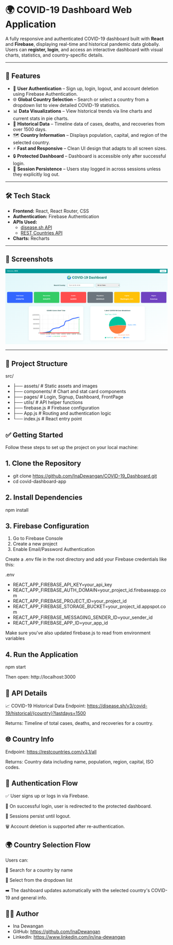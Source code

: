 # 🌍 COVID-19 Dashboard Web Application

A fully responsive and authenticated COVID-19 dashboard built with **React** and **Firebase**, displaying real-time and historical pandemic data globally. Users can **register, login**, and access an interactive dashboard with visual charts, statistics, and country-specific details.

---

## 🚀 Features

- 🔐 **User Authentication** – Sign up, login, logout, and account deletion using Firebase Authentication.
- 🌐 **Global Country Selection** – Search or select a country from a dropdown list to view detailed COVID-19 statistics.
- 📊 **Data Visualizations** – View historical trends via line charts and current stats in pie charts.
- 📅 **Historical Data** – Timeline data of cases, deaths, and recoveries from over 1500 days.
- 🗺️ **Country Information** – Displays population, capital, and region of the selected country.
- ⚡ **Fast and Responsive** – Clean UI design that adapts to all screen sizes.
- 🔒 **Protected Dashboard** – Dashboard is accessible only after successful login.
- 🔄 **Session Persistence** – Users stay logged in across sessions unless they explicitly log out.

---

## 🛠️ Tech Stack

- **Frontend:** React, React Router, CSS
- **Authentication:** Firebase Authentication
- **APIs Used:**
  - [disease.sh API](https://disease.sh/v3/covid-19/historical/{country}?lastdays=1500)
  - [REST Countries API](https://restcountries.com/v3.1/all)
- **Charts:** Recharts

---

## 📸 Screenshots

![COVID-19 Dashboard](image.png)

---

## 📂 Project Structure

src/
- ├── assets/               # Static assets and images
- ├── components/           # Chart and stat card components
- ├── pages/                # Login, Signup, Dashboard, FrontPage
- ├── utils/                # API helper functions
- ├── firebase.js           # Firebase configuration
- ├── App.js                # Routing and authentication logic
- └── index.js              # React entry point


## ✅ Getting Started

Follow these steps to set up the project on your local machine:

## 1. Clone the Repository

- git clone https://github.com/InaDewangan/COVID-19_Dashboard.git
- cd covid-dashboard-app

## 2. Install Dependencies
npm install

## 3. Firebase Configuration
1. Go to Firebase Console
2. Create a new project
3. Enable Email/Password Authentication

Create a .env file in the root directory and add your Firebase credentials like this:

.env
- REACT_APP_FIREBASE_API_KEY=your_api_key
- REACT_APP_FIREBASE_AUTH_DOMAIN=your_project_id.firebaseapp.com
- REACT_APP_FIREBASE_PROJECT_ID=your_project_id
- REACT_APP_FIREBASE_STORAGE_BUCKET=your_project_id.appspot.com
- REACT_APP_FIREBASE_MESSAGING_SENDER_ID=your_sender_id
- REACT_APP_FIREBASE_APP_ID=your_app_id

Make sure you've also updated firebase.js to read from environment variables

## 4. Run the Application
 npm start

 Then open: http://localhost:3000

## 🔌 API Details

📈 COVID-19 Historical Data
Endpoint:
 https://disease.sh/v3/covid-19/historical/{country}?lastdays=1500

Returns:
 Timeline of total cases, deaths, and recoveries for a country.

## 🌐 Country Info

Endpoint:
 https://restcountries.com/v3.1/all

Returns:
 Country data including name, population, region, capital, ISO codes.

## 🔐 Authentication Flow

✅ User signs up or logs in via Firebase.

🔐 On successful login, user is redirected to the protected dashboard.

🔁 Sessions persist until logout.

🗑️ Account deletion is supported after re-authentication.

## 🌍 Country Selection Flow

Users can:

🔎 Search for a country by name

📂 Select from the dropdown list

➡️ The dashboard updates automatically with the selected country's COVID-19 and general info.

## 🧑‍💻 Author

- Ina Dewangan
- GitHub: https://github.com/InaDewangan
- LinkedIn: https://www.linkedin.com/in/ina-dewangan